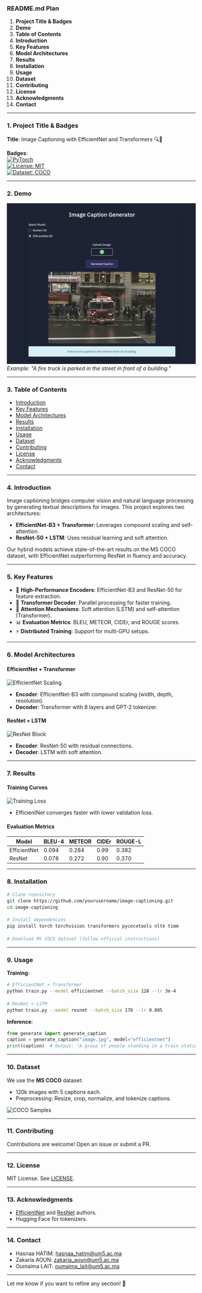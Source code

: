 ### README.md Plan

1. **Project Title & Badges**  
2. **Demo**  
3. **Table of Contents**  
4. **Introduction**  
5. **Key Features**  
6. **Model Architectures**  
7. **Results**  
8. **Installation**  
9. **Usage**  
10. **Dataset**  
11. **Contributing**  
12. **License**  
13. **Acknowledgments**  
14. **Contact**  

---

### 1. Project Title & Badges  
**Title**: Image Captioning with EfficientNet and Transformers 🔍📝  

**Badges**:  
[![PyTorch](https://img.shields.io/badge/PyTorch-2.0-%23EE4C2C)](https://pytorch.org/)  
[![License: MIT](https://img.shields.io/badge/License-MIT-yellow.svg)](https://opensource.org/licenses/MIT)  
[![Dataset: COCO](https://img.shields.io/badge/Dataset-MS%20COCO-blue)](https://cocodataset.org/)  

---

### 2. Demo  
![Demo](src/demo.jpg)  
*Example: "A fire truck is parked in the street in front of a building."*  

---

### 3. Table of Contents  
- [Introduction](#4-introduction)  
- [Key Features](#5-key-features)  
- [Model Architectures](#6-model-architectures)  
- [Results](#7-results)  
- [Installation](#8-installation)  
- [Usage](#9-usage)  
- [Dataset](#10-dataset)  
- [Contributing](#11-contributing)  
- [License](#12-license)  
- [Acknowledgments](#13-acknowledgments)  
- [Contact](#14-contact)  

---

### 4. Introduction  
Image captioning bridges computer vision and natural language processing by generating textual descriptions for images. This project explores two architectures:  
- **EfficientNet-B3 + Transformer**: Leverages compound scaling and self-attention.  
- **ResNet-50 + LSTM**: Uses residual learning and soft attention.  

Our hybrid models achieve state-of-the-art results on the MS COCO dataset, with EfficientNet outperforming ResNet in fluency and accuracy.  

---

### 5. Key Features  
- 🚀 **High-Performance Encoders**: EfficientNet-B3 and ResNet-50 for feature extraction.  
- 🤖 **Transformer Decoder**: Parallel processing for faster training.  
- 👀 **Attention Mechanisms**: Soft attention (LSTM) and self-attention (Transformer).  
- 📊 **Evaluation Metrics**: BLEU, METEOR, CIDEr, and ROUGE scores.  
- ⚡ **Distributed Training**: Support for multi-GPU setups.  

---

### 6. Model Architectures  
#### EfficientNet + Transformer  
![EfficientNet Scaling](https://via.placeholder.com/400x200?text=EfficientNet+Compound+Scaling)  
- **Encoder**: EfficientNet-B3 with compound scaling (width, depth, resolution).  
- **Decoder**: Transformer with 8 layers and GPT-2 tokenizer.  

#### ResNet + LSTM  
![ResNet Block](https://via.placeholder.com/400x200?text=ResNet+Residual+Block)  
- **Encoder**: ResNet-50 with residual connections.  
- **Decoder**: LSTM with soft attention.  

---

### 7. Results  
#### Training Curves  
![Training Loss](https://via.placeholder.com/600x300?text=Training+and+Validation+Loss+Plots)  
- EfficientNet converges faster with lower validation loss.  

#### Evaluation Metrics  
| Model          | BLEU-4 | METEOR | CIDEr | ROUGE-L |  
|----------------|--------|--------|-------|---------|  
| EfficientNet   | 0.094  | 0.284  | 0.99  | 0.382   |  
| ResNet         | 0.078  | 0.272  | 0.90  | 0.370   |  

---

### 8. Installation  
```bash
# Clone repository
git clone https://github.com/yourusername/image-captioning.git
cd image-captioning

# Install dependencies
pip install torch torchvision transformers pycocotools nltk timm

# Download MS COCO dataset (follow official instructions)
```

---

### 9. Usage  
**Training**:  
```bash
# EfficientNet + Transformer
python train.py --model efficientnet --batch_size 128 --lr 3e-4

# ResNet + LSTM
python train.py --model resnet --batch_size 176 --lr 0.005
```

**Inference**:  
```python
from generate import generate_caption
caption = generate_caption("image.jpg", model="efficientnet")
print(caption)  # Output: "A group of people standing in a train station."
```

---

### 10. Dataset  
We use the **MS COCO** dataset:  
- 120k images with 5 captions each.  
- Preprocessing: Resize, crop, normalize, and tokenize captions.  

![COCO Samples](https://via.placeholder.com/600x200?text=COCO+Dataset+Samples)  

---

### 11. Contributing  
Contributions are welcome! Open an issue or submit a PR.  

---

### 12. License  
MIT License. See [LICENSE](LICENSE).  

---

### 13. Acknowledgments  
- [EfficientNet](https://arxiv.org/abs/1905.11946) and [ResNet](https://arxiv.org/abs/1512.03385) authors.  
- Hugging Face for tokenizers.  

---

### 14. Contact  
- Hasnaa HATIM: hasnaa_hatim@um5.ac.ma  
- Zakaria AOUN: zakaria_aoun@um5.ac.ma
- Oumaima LAIT: oumaima_lait@um5.ac.ma 

---

Let me know if you want to refine any section! 🚀
